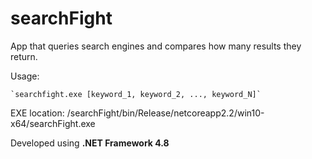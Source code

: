 # searchFight
App that queries search engines and compares how many results they return.

Usage: 

    `searchfight.exe [keyword_1, keyword_2, ..., keyword_N]`

EXE location: /searchFight/bin/Release/netcoreapp2.2/win10-x64/searchFight.exe

Developed using **.NET Framework 4.8**
